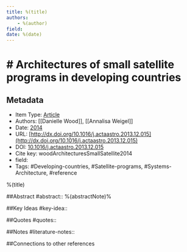 ```yaml
---
title: %(title)
authors: 
	- %(author)
field: 
date: %(date)
---
```

# # Architectures of small satellite programs in developing countries

## Metadata
* Item Type: [Article](article)
* Authors: [[Danielle Wood]], [[Annalisa Weigel]]
* Date: [2014](2014)
* URL: [http://dx.doi.org/10.1016/j.actaastro.2013.12.015](http://dx.doi.org/10.1016/j.actaastro.2013.12.015)
* DOI: [10.1016/j.actaastro.2013.12.015](https://doi.org/10.1016/j.actaastro.2013.12.015)
* Cite key: woodArchitecturesSmallSatellite2014
* field: 
* Tags: #Developing-countries, #Satellite-programs, #Systems-Architecture, #reference

%(title)

##Abstract
#abstract:: %(abstractNote)%

##Key Ideas
#key-idea:: 

##Quotes
#quotes:: 

##Notes
#literature-notes:: 

##Connections to other references